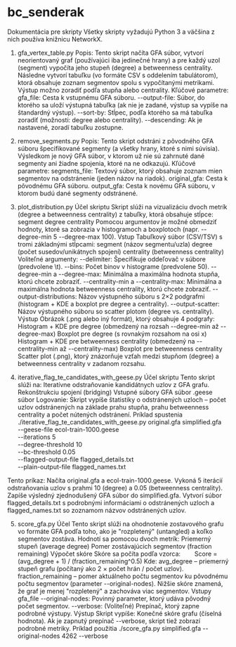 # bc_senderak
Dokumentácia pre skripty
Všetky skripty vyžadujú Python 3 a väčšina z nich používa knižnicu NetworkX.

1. gfa_vertex_table.py
Popis:
Tento skript načíta GFA súbor, vytvorí neorientovaný graf (používajúci iba jedinečné hrany) a pre každý uzol (segment) vypočíta jeho stupeň (degree) a betweenness centrality. Následne vytvorí tabuľku (vo formáte CSV s oddelením tabulátorom), ktorá obsahuje zoznam segmentov spolu s vypočítanými metrikami. Výstup možno zoradiť podľa stupňa alebo centrality.
Kľúčové parametre:
gfa_file: Cesta k vstupnému GFA súboru.
--output-file: Súbor, do ktorého sa uloží výstupná tabuľka (ak nie je zadané, výstup sa vypíše na štandardný výstup).
--sort-by: Stĺpec, podľa ktorého sa má tabuľka zoradiť (možnosti: degree alebo centrality).
--descending: Ak je nastavené, zoradí tabuľku zostupne.
2. remove_segments.py
Popis:
Tento skript odstráni z pôvodného GFA súboru špecifikované segmenty (a všetky hrany, ktoré s nimi súvisia). Výsledkom je nový GFA súbor, v ktorom už nie sú zahrnuté dané segmenty ani žiadne spojenia, ktoré na ne odkazujú.
Kľúčové parametre:
segments_file: Textový súbor, ktorý obsahuje zoznam mien segmentov na odstránenie (jeden názov na riadok).
original_gfa: Cesta k pôvodnému GFA súboru.
output_gfa: Cesta k novému GFA súboru, v ktorom budú dané segmenty odstránené.

3. plot_distribution.py
Účel skriptu
Skript slúži na vizualizáciu dvoch metrík (degree a betweenness centrality) z tabuľky, ktorá obsahuje stĺpce:
segment
degree
centrality
Pomocou argumentov je možné obmedziť hodnoty, ktoré sa zobrazia v histogramoch a boxplotoch (napr. --degree-min 5 --degree-max 100).
Vstup
Tabuľkový súbor (CSV/TSV) s tromi základnými stĺpcami:
segment (názov segmentu/uzla)
degree (počet susedov/unikátnych spojení)
centrality (betweenness centrality)
Voliteľné argumenty:
--delimiter: Špecifikuje oddeľovač v súbore (predvolene \t).
--bins: Počet binov v histograme (predvolene 50).
--degree-min a --degree-max: Minimálna a maximálna hodnota stupňa, ktorú chcete zobraziť.
--centrality-min a --centrality-max: Minimálna a maximálna hodnota betweenness centrality, ktorú chcete zobraziť.
--output-distributions: Názov výstupného súboru s 2×2 podgrafmi (histogram + KDE a boxplot pre degree a centrality).
--output-scatter: Názov výstupného súboru so scatter plotom (degree vs. centrality).
Výstup
Obrázok (.png alebo iný formát), ktorý obsahuje 4 podgrafy:
Histogram + KDE pre degree (obmedzený na rozsah --degree-min až --degree-max)
Boxplot pre degree (s rovnakým rozsahom na osi x)
Histogram + KDE pre betweenness centrality (obmedzený na --centrality-min až --centrality-max)
Boxplot pre betweenness centrality
Scatter plot (.png), ktorý znázorňuje vzťah medzi stupňom (degree) a betweenness centrality v zadanom rozsahu.

4. iterative_flag_te_candidates_with_geese.py
Účel skriptu
Tento skript slúži na:
Iteratívne odstraňovanie kandidátnych uzlov z GFA grafu.
Rekonštrukciu spojení (bridging)
Vstupné súbory
GFA súbor
.geese súbor
Logovanie:
Skript vypíše štatistiky o odstránených uzloch – počet uzlov odstránených na základe prahu stupňa, prahu betweenness centrality a počet nútených odstránení.
Príklad spustenia
./iterative_flag_te_candidates_with_geese.py original.gfa simplified.gfa \
  --geese-file ecol-train-1000.geese \
  --iterations 5 \
  --degree-threshold 10 \
  --bc-threshold 0.05 \
  --flagged-output-file flagged_details.txt \
  --plain-output-file flagged_names.txt

Tento príkaz:
Načíta original.gfa a ecol-train-1000.geese.
Vykoná 5 iterácií odstraňovania uzlov s prahmi 10 (degree) a 0.05 (betweenness centrality).
Zapíše výsledný zjednodušený GFA súbor do simplified.gfa.
Vytvorí súbor flagged_details.txt s podrobnými informáciami o odstránených uzloch a flagged_names.txt so zoznamom názvov odstránených uzlov.

5. score_gfa.py
Účel
Tento skript slúži na ohodnotenie zostavového grafu vo formáte GFA podľa toho, ako je "rozpletený" (untangled) a koľko segmentov zostáva. Hodnotí sa pomocou dvoch metrík:
Priemerný stupeň (average degree)
Pomer zostávajúcich segmentov (fraction remaining)
Výpočet skóre
Skóre sa počíta podľa vzorca:
  Score = (avg_degree + 1) / (fraction_remaining^0.5)
Kde:
avg_degree – priemerný stupeň grafu (počítaný ako 2 × počet hrán / počet uzlov).
fraction_remaining – pomer aktuálneho počtu segmentov ku pôvodnému počtu segmentov (parameter --original-nodes).
Nižšie skóre znamená, že graf je menej "rozpletený" a zachováva viac segmentov.
Vstupy
gfa_file
--original-nodes: Povinný parameter, ktorý udáva pôvodný počet segmentov.
--verbose: (Voliteľné) Prepínač, ktorý zapne podrobné výstupy.
Výstup
Skript vypíše:
Konečné skóre grafu (číselná hodnota).
Ak je zapnutý prepínač --verbose, skript tiež zobrazí podrobné metriky.
Príklad použitia
./score_gfa.py simplified.gfa --original-nodes 4262 --verbose
